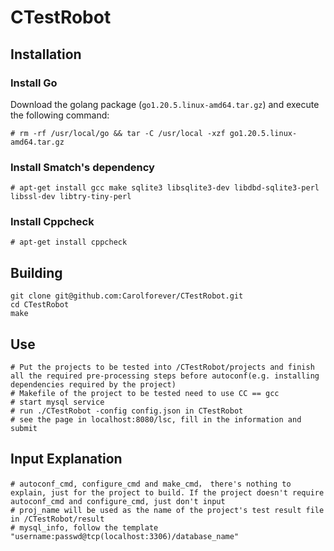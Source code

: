 # CTestRobot



## Installation



### Install Go

Download the golang package (`go1.20.5.linux-amd64.tar.gz`) and execute the following command:

```
# rm -rf /usr/local/go && tar -C /usr/local -xzf go1.20.5.linux-amd64.tar.gz
```



### Install Smatch's dependency

```
# apt-get install gcc make sqlite3 libsqlite3-dev libdbd-sqlite3-perl libssl-dev libtry-tiny-perl
```

### Install Cppcheck

```
# apt-get install cppcheck
```



## Building

```
git clone git@github.com:Carolforever/CTestRobot.git
cd CTestRobot
make
```



## Use

```
# Put the projects to be tested into /CTestRobot/projects and finish all the required pre-processing steps before autoconf(e.g. installing dependencies required by the project)
# Makefile of the project to be tested need to use CC == gcc
# start mysql service
# run ./CTestRobot -config config.json in CTestRobot
# see the page in localhost:8080/lsc, fill in the information and submit
```



## Input Explanation
```
# autoconf_cmd, configure_cmd and make_cmd， there's nothing to explain, just for the project to build. If the project doesn't require autoconf_cmd and configure_cmd, just don't input
# proj_name will be used as the name of the project's test result file in /CTestRobot/result
# mysql_info, follow the template "username:passwd@tcp(localhost:3306)/database_name"
```